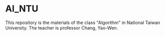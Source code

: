 # Al_NTU

This repository is the materials of the class "Algorithm" in National Taiwan University.
The teacher is professor Chang, Yao-Wen.
